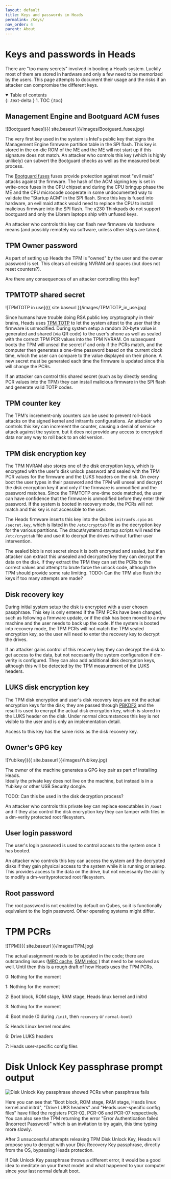 ```yaml
---
layout: default
title: Keys and passwords in Heads
permalink: /Keys/
nav_order: 4
parent: About
---
```


Keys and passwords in Heads
====

There are "too many secrets" involved in booting a Heads system.  Luckily most
 of them are stored in hardware and only a few need to be memorized by the
 users.  This page attempts to document their usage and the risks if an attacker
 can compromise the different keys.

 <!-- markdownlint-disable MD033 -->
 <details open markdown="block">
   <summary>
     Table of contents
   </summary>
   {: .text-delta }
 1. TOC
 {:toc}
 </details>
 <!-- markdownlint-enable MD033 -->

Management Engine and Bootguard ACM fuses
---

![Bootguard fuses]({{ site.baseurl }}/images/Bootguard_fuses.jpg)

The very first key used in the system is Intel's public key that signs the
 Management Engine firmware partition table in the SPI flash.  This key is
 stored in the on-die ROM of the ME and the ME will not start up if this
 signature does not match.  An attacker who controls this key (which is highly
 unlikely) can subvert the Bootguard checks as well as the measured boot
 process.

The [Bootguard fuses](https://trmm.net/Bootguard) fuses provide protection
 against most "evil maid" attacks against the firmware.  The hash of the ACM
 signing key is set in write-once fuses in the CPU chipset and during the CPU
 bringup phase the ME and the CPU microcode cooperate in some undocumented way
 to validate the "Startup ACM" in the SPI flash.  Since this key is fused into
 hardware, an evil maid attack would need to replace the CPU to install
 malicious firmware into the SPI flash.  The x230 Thinkpads do not support
 bootguard and only the Librem laptops ship with unfused keys.

An attacker who controls this key can flash new firmware via hardware means
 (and possibly remotely via software, unless other steps are taken).

TPM Owner password
---

As part of setting up Heads the TPM is "owned" by the user and the owner
 password is set.  This clears all existing NVRAM and spaces (but does not reset
 counters?).

Are there any consequences of an attacker controlling this key?

TPMTOTP shared secret
---

![TPMTOTP in use]({{ site.baseurl }}/images/TPMTOTP_in_use.jpg)

Since humans have trouble doing RSA public key cryptography in their brains,
 Heads uses [TPM TOTP](https://trmm.net/Tpmtotp) to let the system attest to the
 user that the firmware is unmodified.  During system setup a random 20-byte
 value is generated and shared (via QR code) to the user's phone as well as
 sealed with the correct TPM PCR values into the TPM NVRAM.  On subsequent boots
 the TPM will unseal the secret if and only if the PCRs match, and the computer
 then generates a one-time password based on the current clock time, which the
 user can compare to the value displayed on their phone.  A new secret must be
 generated each time the firmware is updated since this will change the PCRs.

If an attacker can control this shared secret (such as by directly sending PCR
   values into the TPM) they can install malicious firmware in the SPI flash and
   generate valid TOTP codes.

TPM counter key
---

The TPM's increment-only counters can be used to prevent roll-back attacks on
 the signed kernel and initramfs configurations.  An attacker who controls this
 key can increment the counter, causing a denial of service attack against the
 system, but it does not provide any access to encrypted data nor any way to
 roll back to an old version.

TPM disk encryption key
---

The TPM NVRAM also stores one of the disk encryption keys, which is encrypted
 with the user's disk unlock password and sealed with the TPM PCR values for
 the firmware and the LUKS headers on the disk.  On every boot the user types in
 their password and the TPM will unseal and decrypt the disk encryption key if
 and only if the firmware is unmodified and the password matches.  Since the
 TPMTOTP one-time code matched, the user can have confidence that the firmware
 is unmodified before they enter their password.  If the system is booted in
 recovery mode, the PCRs will not match and this key is not accessible to the
 user.

The Heads firmware inserts this key into the Qubes `initramfs.cpio` as
 `/secret.key`, which is listed in the `/etc/crypttab` file as the decryption
 key for the various partitions.  The dracut/systemd startup scripts will read
 the `/etc/crypttab` file and use it to decrypt the drives without further user
 intervention.

The sealed blob is not secret since it is both encrypted and sealed, but if an
 attacker can extract this unsealed and decrypted key they can decrypt the data
 on the disk.  If they extract the TPM they can set the PCRs to the correct
 values and attempt to brute force the unlock code, although the TPM should
 provide some rate limiting. TODO: Can the TPM also flush the keys if too many
 attempts are made?

Disk recovery key
---

During initial system setup the disk is encrypted with a user chosen passphrase.
 This key is only entered if the TPM PCRs have been changed, such as following a
 firmware update, or if the disk has been moved to a new machine and the user
 needs to back up the code.  If the system is booted into recovery mode, the TPM
 PCRs will not match the TPM sealed encryption key, so the user will need to
 enter the recovery key to decrypt the drives.

If an attacker gains control of this recovery key they can decrypt the disk to
 get access to the data, but not necessarily the system configuration if
 dm-verity is configured.  They can also add additional disk decryption keys,
 although this will be detected by the TPM measurement of the LUKS headers.

LUKS disk encryption key
---

The TPM disk encryption and user's disk recovery keys are not the actual
 encryption keys for the disk; they are passed through [PBKDF2](https://en.wikipedia.org/wiki/PBKDF2)
 and the result is used to encrypt the actual disk encryption key, which is
 stored in the LUKS header on the disk.  Under normal circumstances this key is
 not visible to the user and is only an implementation detail.

Access to this key has the same risks as the disk recovery key.

Owner's GPG key
---

![Yubikey]({{ site.baseurl }}/images/Yubikey.jpg)

The owner of the machine generates a GPG key pair as part of installing Heads.  
  Ideally the private key does not live on the machine, but instead is in a
  Yubikey or other USB Security dongle.

TODO: Can this be used in the disk decryption process?

An attacker who controls this private key can replace executables in `/boot` and
 if they also control the disk encryption key they can tamper with files in a
 dm-verity protected root filesystem.

User login password
---

The user's login password is used to control access to the system once it has booted.

An attacker who controls this key can access the system and the decrypted disks
 if they gain physical access to the system while it is running or asleep.  This
 provides access to the data on the drive, but not necessarily the ability to
 modify a dm-verityprotected root filesystem.

Root password
---

The root password is not enabled by default on Qubes, so it is functionally
equivalent to the login password.  Other operating systems might differ.

TPM PCRs
====

![TPM]({{ site.baseurl }}/images/TPM.jpg)

The actual assignment needs to be updated in the code; there are outstanding
 issues ([MRC cache](https://github.com/osresearch/heads/issues/150),
 [SMM reloc](https://github.com/osresearch/heads/issues/13)
 ) that need to be resolved as well.  Until then this is a rough draft of how
 Heads uses the TPM PCRs.

0: Nothing for the moment

1: Nothing for the moment

2: Boot block, ROM stage, RAM stage, Heads linux kernel and initrd

3: Nothing for the moment

4: Boot mode (0 during `/init`, then `recovery` or `normal-boot`)

5: Heads Linux kernel modules

6: Drive LUKS headers

7: Heads user-specific config files

Disk Unlock Key passphrase prompt output
==== 
![Disk Unlock Key passphrase showed PCRs when passphrase fails](https://user-images.githubusercontent.com/827570/82279087-b2da2000-9959-11ea-8020-6ff36e947576.jpeg)

Here you can see that "Boot block, ROM stage, RAM stage, Heads linux kernel and initrd", "Drive LUKS headers" and "Heads user-specific config files" have filled the registers PCR-02, PCR-06 and PCR-07 respectively. You can also see the TPM returning the error "Error Authentication failed (Incorrect Password)" which is an invitation to try again, this time typing more slowly. 

After 3 unsuccessful attempts releasing TPM Disk Unlock Key, Heads will propose you to decrypt with your Disk Recovery Key passphrase, directly from the OS, bypassing Heads protection. 

If Disk Unlock Key passphrase throws a different error, it would be a good idea to meditate on your threat model and what happened to your computer since your last normal default boot.

